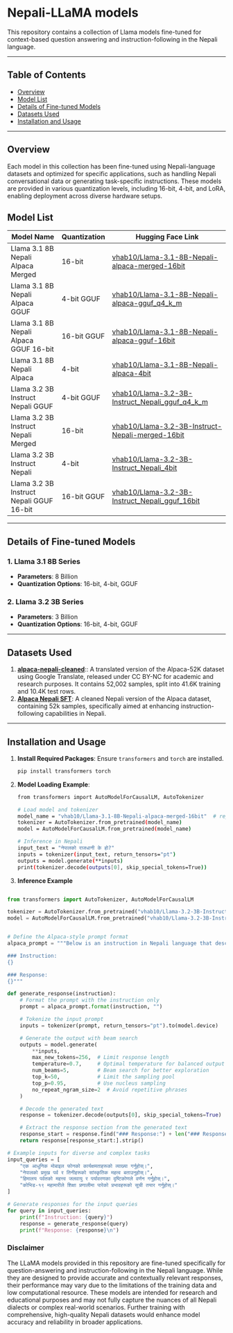 # Nepali-LLaMA models


This repository contains a collection of Llama models fine-tuned for context-based question answering and instruction-following in the Nepali language. 

---

## Table of Contents
- [Overview](#overview)
- [Model List](#model-list)
- [Details of Fine-tuned Models](#details-of-fine-tuned-models)
- [Datasets Used](#datasets-used)
- [Installation and Usage](#installation-and-usage)


---

## Overview
Each model in this collection has been fine-tuned using Nepali-language datasets and optimized for specific applications, such as handling Nepali conversational data or generating task-specific instructions. These models are provided in various quantization levels, including 16-bit, 4-bit, and LoRA, enabling deployment across diverse hardware setups.


## Model List

| Model Name                                         | Quantization | Hugging Face Link                                                                                   |
|----------------------------------------------------|--------------|----------------------------------------------------------------------------------------------------|
| Llama 3.1 8B Nepali Alpaca Merged                  | 16-bit       | [vhab10/Llama-3.1-8B-Nepali-alpaca-merged-16bit](https://huggingface.co/vhab10/Llama-3.1-8B-Nepali-alpaca-merged-16bit) |
| Llama 3.1 8B Nepali Alpaca GGUF                    | 4-bit GGUF   | [vhab10/Llama-3.1-8B-Nepali-alpaca-gguf_q4_k_m](https://huggingface.co/vhab10/Llama-3.1-8B-Nepali-alpaca-gguf_q4_k_m) |
| Llama 3.1 8B Nepali Alpaca GGUF 16-bit             | 16-bit GGUF  | [vhab10/Llama-3.1-8B-Nepali-alpaca-gguf-16bit](https://huggingface.co/vhab10/Llama-3.1-8B-Nepali-alpaca-gguf-16bit) |
| Llama 3.1 8B Nepali Alpaca                         | 4-bit        | [vhab10/Llama-3.1-8B-Nepali-alpaca-4bit](https://huggingface.co/vhab10/Llama-3.1-8B-Nepali-alpaca-4bit) |
| Llama 3.2 3B Instruct Nepali GGUF                  | 4-bit GGUF   | [vhab10/Llama-3.2-3B-Instruct_Nepali_gguf_q4_k_m](https://huggingface.co/vhab10/Llama-3.2-3B-Instruct_Nepali_gguf_q4_k_m) |
| Llama 3.2 3B Instruct Nepali Merged                | 16-bit       | [vhab10/Llama-3.2-3B-Instruct-Nepali-merged-16bit](https://huggingface.co/vhab10/Llama-3.2-3B-Instruct-Nepali-merged-16bit) |
| Llama 3.2 3B Instruct Nepali                       | 4-bit        | [vhab10/Llama-3.2-3B-Instruct_Nepali_4bit](https://huggingface.co/vhab10/Llama-3.2-3B-Instruct_Nepali_4bit) |
| Llama 3.2 3B Instruct Nepali GGUF 16-bit           | 16-bit GGUF  | [vhab10/Llama-3.2-3B-Instruct_Nepali_gguf_16bit](https://huggingface.co/vhab10/Llama-3.2-3B-Instruct_Nepali_gguf_16bit) |


---

## Details of Fine-tuned Models

### 1. Llama 3.1 8B Series
- **Parameters**: 8 Billion
- **Quantization Options**: 16-bit, 4-bit, GGUF

### 2. Llama 3.2 3B Series
- **Parameters**: 3 Billion
- **Quantization Options**: 16-bit, 4-bit, GGUF

---

## Datasets Used

1. **[alpaca-nepali-cleaned](https://huggingface.co/datasets/saillab/alpaca-nepali-cleaned)**::  A translated version of the Alpaca-52K dataset using Google Translate, released under CC BY-NC for academic and research purposes. It contains 52,002 samples, split into 41.6K training and 10.4K test rows.
2. **[Alpaca Nepali SFT](https://huggingface.co/datasets/Saugatkafley/alpaca-nepali-sft)**: A cleaned Nepali version of the Alpaca dataset, containing 52k samples, specifically aimed at enhancing instruction-following capabilities in Nepali.

---

## Installation and Usage

1. **Install Required Packages**: Ensure `transformers` and `torch` are installed.   
   ```bash
   pip install transformers torch

2. **Model Loading Example**:
   ```bash
   from transformers import AutoModelForCausalLM, AutoTokenizer

   # Load model and tokenizer
   model_name = "vhab10/Llama-3.1-8B-Nepali-alpaca-merged-16bit"  # replace with desired model
   tokenizer = AutoTokenizer.from_pretrained(model_name)
   model = AutoModelForCausalLM.from_pretrained(model_name)

   # Inference in Nepali
   input_text = "नेपालको राजधानी के हो?"
   inputs = tokenizer(input_text, return_tensors="pt")
   outputs = model.generate(**inputs)
   print(tokenizer.decode(outputs[0], skip_special_tokens=True))
   ```
   
3. **Inference Example**

```python

from transformers import AutoTokenizer, AutoModelForCausalLM

tokenizer = AutoTokenizer.from_pretrained("vhab10/Llama-3.2-3B-Instruct-Nepali-merged-16bit")
model = AutoModelForCausalLM.from_pretrained("vhab10/Llama-3.2-3B-Instruct-Nepali-merged-16bit")


# Define the Alpaca-style prompt format
alpaca_prompt = """Below is an instruction in Nepali language that describes a task. Write a response in Nepali language that appropriately completes the request.

### Instruction:
{}

### Response:
{}"""

def generate_response(instruction):
    # Format the prompt with the instruction only
    prompt = alpaca_prompt.format(instruction, "")

    # Tokenize the input prompt
    inputs = tokenizer(prompt, return_tensors="pt").to(model.device)

    # Generate the output with beam search
    outputs = model.generate(
        **inputs,
        max_new_tokens=256,  # Limit response length
        temperature=0.7,     # Optimal temperature for balanced output
        num_beams=5,         # Beam search for better exploration
        top_k=50,            # Limit the sampling pool
        top_p=0.95,          # Use nucleus sampling
        no_repeat_ngram_size=2  # Avoid repetitive phrases
    )

    # Decode the generated text
    response = tokenizer.decode(outputs[0], skip_special_tokens=True)

    # Extract the response section from the generated text
    response_start = response.find("### Response:") + len("### Response:")
    return response[response_start:].strip()

# Example inputs for diverse and complex tasks
input_queries = [
    "एक आधुनिक मोबाइल फोनको कार्यक्षमताहरूको व्याख्या गर्नुहोस्।",
    "नेपालको प्रमुख पर्व र तिनीहरूको सांस्कृतिक महत्व बताउनुहोस्।",
    "हिमालय पर्वतको महत्त्व जलवायु र पर्यावरणका दृष्टिकोणले वर्णन गर्नुहोस्।",
    "कोभिड-१९ महामारीले शिक्षा प्रणालीमा पारेको प्रभावहरूको सूची तयार गर्नुहोस्।"
]

# Generate responses for the input queries
for query in input_queries:
    print(f"Instruction: {query}")
    response = generate_response(query)
    print(f"Response: {response}\n")

```

   

   
### Disclaimer
The LLaMA models provided in this repository are fine-tuned specifically for question-answering and instruction-following in the Nepali language. While they are designed to provide accurate and contextually relevant responses, their performance may vary due to the limitations of the training data and low computational resource. These models are intended for research and educational purposes and may not fully capture the nuances of all Nepali dialects or complex real-world scenarios. Further training with comprehensive, high-quality Nepali datasets would enhance model accuracy and reliability in broader applications.

